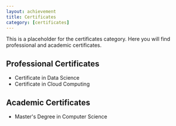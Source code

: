 ```yaml
---
layout: achievement
title: Certificates
category: [certificates]
---
```


This is a placeholder for the certificates category. Here you will find professional and academic certificates.

## Professional Certificates
- Certificate in Data Science
- Certificate in Cloud Computing

## Academic Certificates
- Master's Degree in Computer Science
